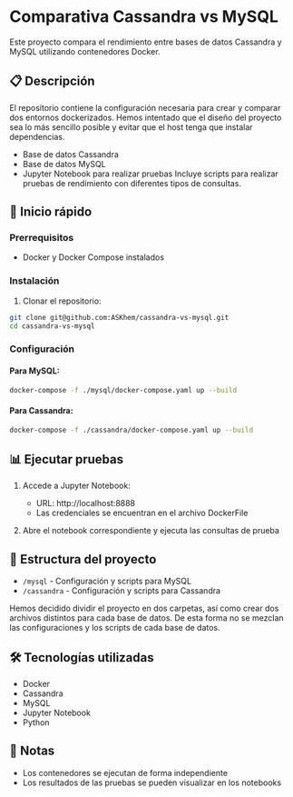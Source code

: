 # Comparativa Cassandra vs MySQL
Este proyecto compara el rendimiento entre bases de datos Cassandra y MySQL utilizando contenedores Docker.

## 📋 Descripción
El repositorio contiene la configuración necesaria para crear y comparar dos entornos dockerizados. Hemos intentado que el diseño del proyecto sea lo más sencillo posible y evitar que el host tenga que instalar dependencias.
- Base de datos Cassandra
- Base de datos MySQL
- Jupyter Notebook para realizar pruebas
Incluye scripts para realizar pruebas de rendimiento con diferentes tipos de consultas.

## 🚀 Inicio rápido

### Prerrequisitos
- Docker y Docker Compose instalados

### Instalación
1. Clonar el repositorio:

```bash
git clone git@github.com:ASKhem/cassandra-vs-mysql.git
cd cassandra-vs-mysql
```

### Configuración
#### Para MySQL:

```bash
docker-compose -f ./mysql/docker-compose.yaml up --build
```

#### Para Cassandra:
```bash
docker-compose -f ./cassandra/docker-compose.yaml up --build
```

## 📊 Ejecutar pruebas
1. Accede a Jupyter Notebook:
   - URL: http://localhost:8888
   - Las credenciales se encuentran en el archivo DockerFile

2. Abre el notebook correspondiente y ejecuta las consultas de prueba

## 📁 Estructura del proyecto
- `/mysql` - Configuración y scripts para MySQL
- `/cassandra` - Configuración y scripts para Cassandra

Hemos decidido dividir el proyecto en dos carpetas, así como crear dos archivos distintos para cada base de datos. De esta forma no se mezclan las configuraciones y los scripts de cada base de datos.

## 🛠️ Tecnologías utilizadas
- Docker
- Cassandra
- MySQL
- Jupyter Notebook
- Python

## 📝 Notas
- Los contenedores se ejecutan de forma independiente
- Los resultados de las pruebas se pueden visualizar en los notebooks
